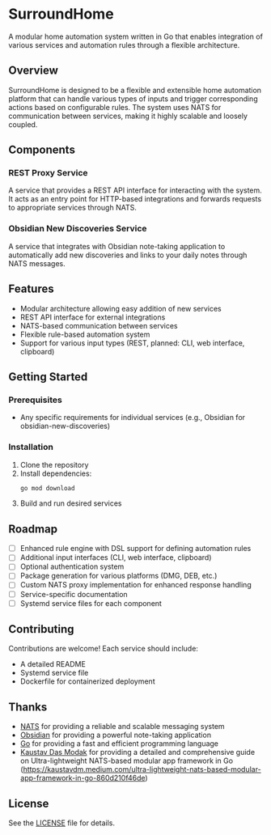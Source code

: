 # SurroundHome

A modular home automation system written in Go that enables integration of various services and automation rules through a flexible architecture.

## Overview

SurroundHome is designed to be a flexible and extensible home automation platform that can handle various types of inputs and trigger corresponding actions based on configurable rules. The system uses NATS for communication between services, making it highly scalable and loosely coupled.

## Components

### REST Proxy Service
A service that provides a REST API interface for interacting with the system. It acts as an entry point for HTTP-based integrations and forwards requests to appropriate services through NATS.

### Obsidian New Discoveries Service
A service that integrates with Obsidian note-taking application to automatically add new discoveries and links to your daily notes through NATS messages.

## Features

- Modular architecture allowing easy addition of new services
- REST API interface for external integrations
- NATS-based communication between services
- Flexible rule-based automation system
- Support for various input types (REST, planned: CLI, web interface, clipboard)

## Getting Started

### Prerequisites

- Any specific requirements for individual services (e.g., Obsidian for obsidian-new-discoveries)

### Installation

1. Clone the repository
2. Install dependencies:
   ```bash
   go mod download
   ```
3. Build and run desired services

## Roadmap

- [ ] Enhanced rule engine with DSL support for defining automation rules
- [ ] Additional input interfaces (CLI, web interface, clipboard)
- [ ] Optional authentication system
- [ ] Package generation for various platforms (DMG, DEB, etc.)
- [ ] Custom NATS proxy implementation for enhanced response handling
- [ ] Service-specific documentation
- [ ] Systemd service files for each component

## Contributing

Contributions are welcome! Each service should include:
- A detailed README
- Systemd service file
- Dockerfile for containerized deployment

## Thanks

- [NATS](https://nats.io/) for providing a reliable and scalable messaging system
- [Obsidian](https://obsidian.md/) for providing a powerful note-taking application
- [Go](https://golang.org/) for providing a fast and efficient programming language
- [Kaustav Das Modak](https://github.com/upspeak/upspeak) for providing a detailed and comprehensive guide on Ultra-lightweight NATS-based modular app framework in Go (https://kaustavdm.medium.com/ultra-lightweight-nats-based-modular-app-framework-in-go-860d210f46de)

## License

See the [LICENSE](LICENSE) file for details.
